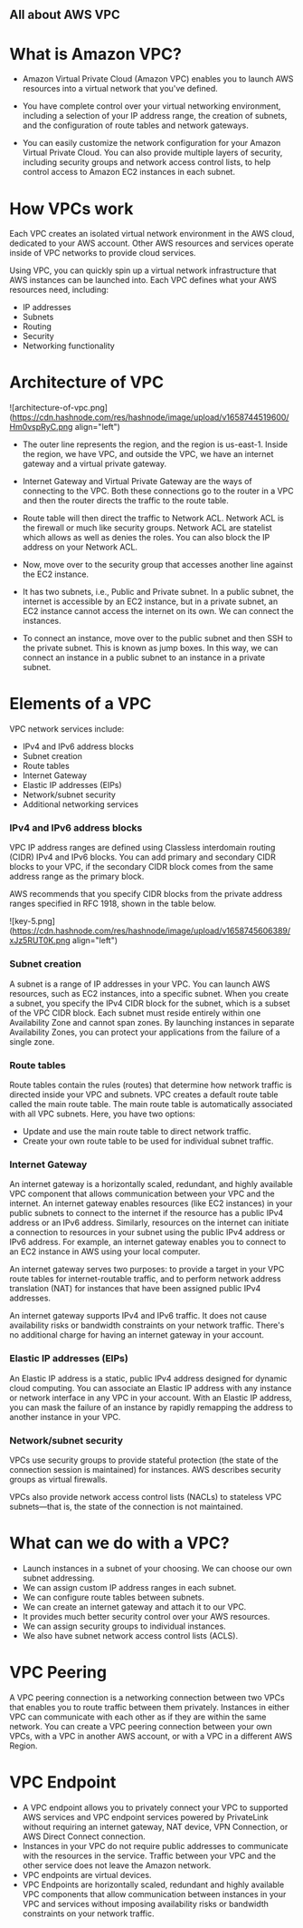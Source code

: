 ## All about AWS VPC

# What is Amazon VPC?

- Amazon Virtual Private Cloud (Amazon VPC) enables you to launch AWS resources into a virtual network that you've defined.

- You have complete control over your virtual networking environment, including a selection of your IP address range, the creation of subnets, and the configuration of route tables and network gateways.

- You can easily customize the network configuration for your Amazon Virtual Private Cloud. You can also provide multiple layers of security, including security groups and network access control lists, to help control access to Amazon EC2 instances in each subnet.

# How VPCs work
Each VPC creates an isolated virtual network environment in the AWS cloud, dedicated to your AWS account. Other AWS resources and services operate inside of VPC networks to provide cloud services.

Using VPC, you can quickly spin up a virtual network infrastructure that AWS instances can be launched into. Each VPC defines what your AWS resources need, including:

- IP addresses
- Subnets
- Routing
- Security
- Networking functionality

# Architecture of VPC

![architecture-of-vpc.png](https://cdn.hashnode.com/res/hashnode/image/upload/v1658744519600/Hm0vspRyC.png align="left")

- The outer line represents the region, and the region is us-east-1. Inside the region, we have VPC, and outside the VPC, we have an internet gateway and a virtual private gateway.

- Internet Gateway and Virtual Private Gateway are the ways of connecting to the VPC. Both these connections go to the router in a VPC and then the router directs the traffic to the route table.
- Route table will then direct the traffic to Network ACL. Network ACL is the firewall or much like security groups. Network ACL are statelist which allows as well as denies the roles. You can also block the IP address on your Network ACL. 
- Now, move over to the security group that accesses another line against the EC2 instance. 
- It has two subnets, i.e., Public and Private subnet. In a public subnet, the internet is accessible by an EC2 instance, but in a private subnet, an EC2 instance cannot access the internet on its own. We can connect the instances. 
- To connect an instance, move over to the public subnet and then SSH to the private subnet. This is known as jump boxes. In this way, we can connect an instance in a public subnet to an instance in a private subnet.

# Elements of a VPC
 VPC network services include:

- IPv4 and IPv6 address blocks
- Subnet creation
- Route tables
- Internet Gateway
- Elastic IP addresses (EIPs)
- Network/subnet security
- Additional networking services

### IPv4 and IPv6 address blocks
VPC IP address ranges are defined using Classless interdomain routing (CIDR) IPv4 and IPv6 blocks. You can add primary and secondary CIDR blocks to your VPC, if the secondary CIDR block comes from the same address range as the primary block.

AWS recommends that you specify CIDR blocks from the private address ranges specified in RFC 1918, shown in the table below.


![key-5.png](https://cdn.hashnode.com/res/hashnode/image/upload/v1658745606389/xJz5RUT0K.png align="left")

### Subnet creation
A subnet is a range of IP addresses in your VPC. You can launch AWS resources, such as EC2 instances, into a specific subnet. When you create a subnet, you specify the IPv4 CIDR block for the subnet, which is a subset of the VPC CIDR block. Each subnet must reside entirely within one Availability Zone and cannot span zones. By launching instances in separate Availability Zones, you can protect your applications from the failure of a single zone.

### Route tables
Route tables contain the rules (routes) that determine how network traffic is directed inside your VPC and subnets. VPC creates a default route table called the main route table. The main route table is automatically associated with all VPC subnets. Here, you have two options:

- Update and use the main route table to direct network traffic.
- Create your own route table to be used for individual subnet traffic.

### Internet Gateway

An internet gateway is a horizontally scaled, redundant, and highly available VPC component that allows communication between your VPC and the internet. An internet gateway enables resources (like EC2 instances) in your public subnets to connect to the internet if the resource has a public IPv4 address or an IPv6 address. Similarly, resources on the internet can initiate a connection to resources in your subnet using the public IPv4 address or IPv6 address. For example, an internet gateway enables you to connect to an EC2 instance in AWS using your local computer.

An internet gateway serves two purposes: to provide a target in your VPC route tables for internet-routable traffic, and to perform network address translation (NAT) for instances that have been assigned public IPv4 addresses.

An internet gateway supports IPv4 and IPv6 traffic. It does not cause availability risks or bandwidth constraints on your network traffic. There's no additional charge for having an internet gateway in your account.

### Elastic IP addresses (EIPs)
An Elastic IP address is a static, public IPv4 address designed for dynamic cloud computing. You can associate an Elastic IP address with any instance or network interface in any VPC in your account. With an Elastic IP address, you can mask the failure of an instance by rapidly remapping the address to another instance in your VPC.

### Network/subnet security
VPCs use security groups to provide stateful protection (the state of the connection session is maintained) for instances. AWS describes security groups as virtual firewalls.

VPCs also provide network access control lists (NACLs) to stateless VPC subnets—that is, the state of the connection is not maintained.



# What can we do with a VPC?
- Launch instances in a subnet of your choosing. We can choose our own subnet addressing.
- We can assign custom IP address ranges in each subnet.
- We can configure route tables between subnets.
- We can create an internet gateway and attach it to our VPC.
- It provides much better security control over your AWS resources.
- We can assign security groups to individual instances.
- We also have subnet network access control lists (ACLS).

# VPC Peering

A VPC peering connection is a networking connection between two VPCs that enables you to route traffic between them privately. Instances in either VPC can communicate with each other as if they are within the same network. You can create a VPC peering connection between your own VPCs, with a VPC in another AWS account, or with a VPC in a different AWS Region.

# VPC Endpoint
- A VPC endpoint allows you to privately connect your VPC to supported AWS services and VPC endpoint services powered by PrivateLink without requiring an internet gateway, NAT device, VPN Connection, or AWS Direct Connect connection.
- Instances in your VPC do not require public addresses to communicate with the resources in the service. Traffic between your VPC and the other service does not leave the Amazon network.
- VPC endpoints are virtual devices.
- VPC Endpoints are horizontally scaled, redundant and highly available VPC components that allow communication between instances in your VPC and services without imposing availability risks or bandwidth constraints on your network traffic.